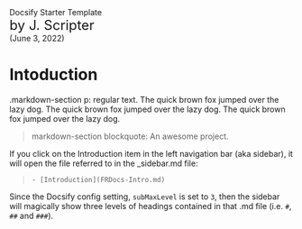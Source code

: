  <div class="md-title">
   Docsify Starter Template<br>    
 </div>
 <div class="md-title" style="font-size:24px;">by J. Scripter</div>
 <div class="md-subtitle">(June 3, 2022)</div>

# Intoduction 

  .markdown-section p: regular text.  The quick brown fox jumped over the lazy dog.
  The quick brown fox jumped over the lazy dog.
  The quick brown fox jumped over the lazy dog.

> markdown-section blockquote: An awesome project.

  If you click on the Introduction item in the left navigation bar (aka sidebar), it will open the file
  referred to in the _sidebar.md file:   

  > `- [Introduction](FRDocs-Intro.md)`   
  

  Since the Docsify config setting, `subMaxLevel` is set to `3`, then the sidebar will magically show 
  three levels of headings contained in that .md file (i.e. `#`, `##` and `###`).  

  